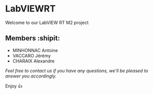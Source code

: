 # LabVIEWRT
Welcome to our LabVIEW RT M2 project

## Members :shipit:
- MINHONNAC Antoine
- VACCARO Jérémy
- CHARAIX Alexandre

*Feel free to contact us if you have any questions, we'll be pleased to answer you accordingly.*

Enjoy :+1:
